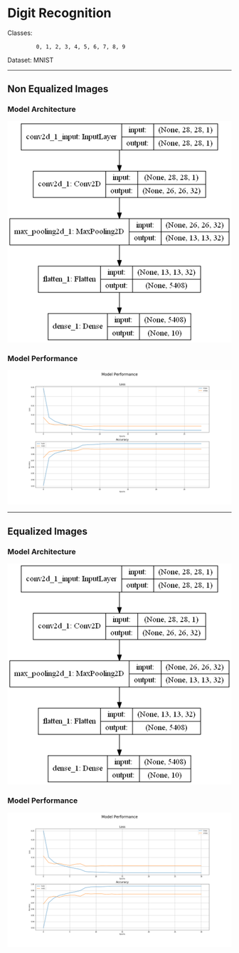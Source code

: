 # Digit Recognition

Classes:
    
             0, 1, 2, 3, 4, 5, 6, 7, 8, 9


Dataset: MNIST             
___
## Non Equalized Images
### Model Architecture
![model](CNN1.png)

### Model Performance
![performance](Training1.png)
___
## Equalized Images
### Model Architecture
![model](CNN2.png)

### Model Performance
![performance](Training2.png)